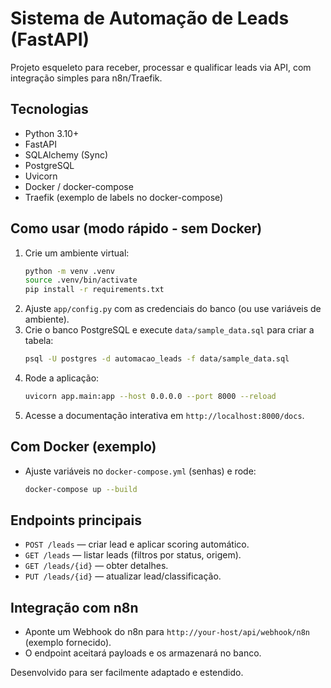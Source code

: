 # Sistema de Automação de Leads (FastAPI)

Projeto esqueleto para receber, processar e qualificar leads via API, com integração simples para n8n/Traefik.

## Tecnologias
- Python 3.10+
- FastAPI
- SQLAlchemy (Sync)
- PostgreSQL
- Uvicorn
- Docker / docker-compose
- Traefik (exemplo de labels no docker-compose)

## Como usar (modo rápido - sem Docker)
1. Crie um ambiente virtual:
   ```bash
   python -m venv .venv
   source .venv/bin/activate
   pip install -r requirements.txt
   ```
2. Ajuste `app/config.py` com as credenciais do banco (ou use variáveis de ambiente).
3. Crie o banco PostgreSQL e execute `data/sample_data.sql` para criar a tabela:
   ```bash
   psql -U postgres -d automacao_leads -f data/sample_data.sql
   ```
4. Rode a aplicação:
   ```bash
   uvicorn app.main:app --host 0.0.0.0 --port 8000 --reload
   ```
5. Acesse a documentação interativa em `http://localhost:8000/docs`.

## Com Docker (exemplo)
- Ajuste variáveis no `docker-compose.yml` (senhas) e rode:
  ```bash
  docker-compose up --build
  ```

## Endpoints principais
- `POST /leads` — criar lead e aplicar scoring automático.
- `GET /leads` — listar leads (filtros por status, origem).
- `GET /leads/{id}` — obter detalhes.
- `PUT /leads/{id}` — atualizar lead/classificação.

## Integração com n8n
- Aponte um Webhook do n8n para `http://your-host/api/webhook/n8n` (exemplo fornecido).
- O endpoint aceitará payloads e os armazenará no banco.

Desenvolvido para ser facilmente adaptado e estendido.